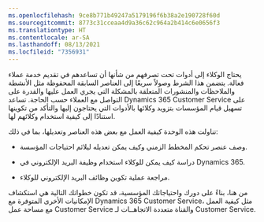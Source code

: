 ```yaml
---
ms.openlocfilehash: 9ce8b771b49247a5179196f6b38a2e190728f60d
ms.sourcegitcommit: 8773c31cceaa4d9a36c62c964a2b414c6e0656f3
ms.translationtype: HT
ms.contentlocale: ar-SA
ms.lasthandoff: 08/13/2021
ms.locfileid: "7356931"
---
```

يحتاج الوكلاء إلى أدوات تحت تصرفهم من شأنها أن تساعدهم في تقديم خدمة عملاء فعالة. يتضمن هذا الشرط وصولاً سريعًا إلى العناصر السابقة المحفوظة مثل الأنشطة والملاحظات والمنشورات المتعلقة بالمشكلة التي يجري العمل عليها والقدرة على التواصل مع العملاء حسب الحاجة. تساعد Dynamics 365 Customer Service على تسهيل قيام المؤسسات بتزويد وكلائها بالأدوات التي يحتاجون إليها والتأكد من تكوينها استنادًا إلى كيفية استخدام وكلائهم لها.

تناولت هذه الوحدة كيفية العمل مع بعض هذه العناصر وتعديلها، بما في ذلك:

- وصف عنصر تحكم المخطط الزمني وكيف يمكن تعديله ليلائم احتياجات المؤسسة.

- دراسة كيف يمكن للوكلاء استخدام وظيفة البريد الإلكتروني في Dynamics 365.

- مراجعة عملية تكوين وظائف البريد الإلكتروني للوكلاء.

من هنا، بناءً على دورك واحتياجاتك المؤسسية، قد تكون خطواتك التالية هي استكشاف الإمكانيات الأخرى المتوفرة مع Dynamics 365 Customer Service، مثل كيفية العمل مع مساحة عمل Customer Service والقناة متعددة الاتجاهــات لـ Customer Service.
